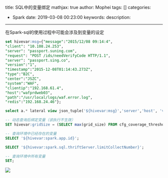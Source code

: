 title: SQL中的变量绑定
mathjax: true
author: Mophei
tags: []
categories:
  - Spark
date: 2019-03-08 00:23:00
keywords:
description:
---
在Spark-sql的使用过程中可能会涉及到变量的设定
<!--more-->

```sql
set hivevar:msg={"message":"2015/12/08 09:14:4",
"client": "10.108.24.253",
"server": "passport.suning.com",
"request": "POST /ids/needVerifyCode HTTP/1.1",
"server": "passport.sing.co",
"version":"1",
"timestamp":"2015-12-08T01:14:43.273Z",
"type":"B2C",
"center":"JSZC",
"system":"WAF",
"clientip":"192.168.61.4",
"host":"wafprdweb03",
"path":"/usr/local/logs/waf.error.log",
"redis":"192.168.24.46"};

select a.* lateral view json_tuple('${hivevar:msg}','server','host', 'version') a as server, host, version; 

-- 动态查询后绑定变量（该执行不生效）
SET hivevar:gridSize = (SELECT max(grid_size) FROM cfg_coverage_threshold);

-- 查询环境中已经存在的变量
SELECT '${hivevar:spark.app.id}';

SELECT '${hivevar:spark.sql.thriftServer.limitCollectNumber}';

-- 查询环境中所有变量
SET;
```
![](https://upload-images.jianshu.io/upload_images/2268630-24813f4527a22da4.png?imageMogr2/auto-orient/strip%7CimageView2/2/w/1240)
